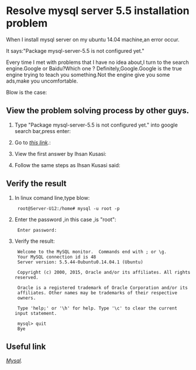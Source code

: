 
Resolve mysql server 5.5 installation problem
================================

When I install mysql server on my ubuntu 14.04 machine,an error occur.

It says:"Package mysql-server-5.5 is not configured yet."

Every time I met with problems that I have no idea about,I turn to the search engine.Google or Baidu?Which one ?
Definitely,Google.Google is the true engine trying to teach you something.Not the engine give you some ads,make you uncomfortable.

Blow is the case:


View the problem solving process by other guys.
-------------------------------------------

1. Type "Package mysql-server-5.5 is not configured yet." into google search bar,press enter:


2. Go to *[this link](http://stackoverflow.com/questions/13276088/cant-start-mysql5-5-on-ubuntu-12-04-dpkg-dependency-problems).*:

3. View the first answer by Ihsan Kusasi:


4. Follow the same steps as Ihsan Kusasi said:


Verify the result
------------

1. In linux comand line,type blow:

        root@Server-U12:/home# mysql -u root -p

2. Enter the password ,in this case ,is "root":
        
        Enter password:
   
3. Verify the result:

        Welcome to the MySQL monitor.  Commands end with ; or \g.
        Your MySQL connection id is 48
        Server version: 5.5.44-0ubuntu0.14.04.1 (Ubuntu)

        Copyright (c) 2000, 2015, Oracle and/or its affiliates. All rights reserved.

        Oracle is a registered trademark of Oracle Corporation and/or its
        affiliates. Other names may be trademarks of their respective
        owners.

        Type 'help;' or '\h' for help. Type '\c' to clear the current input statement.
        
        mysql> quit
        Bye


Useful link
--------------------

*[Mysql](http://dev.mysql.com/doc/refman/5.5/en/mysql-commands.html).*





